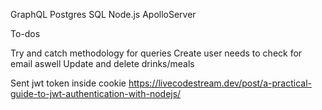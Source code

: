 GraphQL
Postgres
SQL
Node.js
ApolloServer

To-dos

Try and catch methodology for queries
Create user needs to check for email aswell
Update and delete drinks/meals

Sent jwt token inside cookie
https://livecodestream.dev/post/a-practical-guide-to-jwt-authentication-with-nodejs/